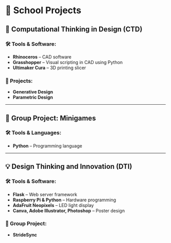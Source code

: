 # 🏫 School Projects

## **📐 Computational Thinking in Design (CTD)**

### 🛠️ Tools & Software:
- **Rhinoceros** – CAD software  
- **Grasshopper** – Visual scripting in CAD using Python  
- **Ultimaker Cura** – 3D printing slicer

### 📝 Projects:
- **Generative Design**  
- **Parametric Design**

---

## **👥 Group Project: Minigames**

### 🛠️ Tools & Languages:
- **Python** – Programming language

---

## **💡 Design Thinking and Innovation (DTI)**

### 🛠️ Tools & Software:
- **Flask** – Web server framework  
- **Raspberry Pi & Python** – Hardware programming  
- **AdaFruit Neopixels** – LED light display  
- **Canva, Adobe Illustrator, Photoshop** – Poster design

### 👥 Group Project:
- **StrideSync**
